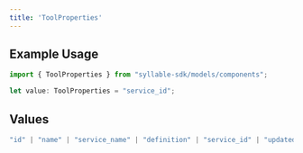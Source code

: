 ```yaml
---
title: 'ToolProperties'
---
```


## Example Usage

```typescript
import { ToolProperties } from "syllable-sdk/models/components";

let value: ToolProperties = "service_id";
```

## Values

```typescript
"id" | "name" | "service_name" | "definition" | "service_id" | "updated_at" | "last_updated_by"
```